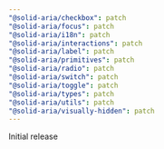 ```yaml
---
"@solid-aria/checkbox": patch
"@solid-aria/focus": patch
"@solid-aria/i18n": patch
"@solid-aria/interactions": patch
"@solid-aria/label": patch
"@solid-aria/primitives": patch
"@solid-aria/radio": patch
"@solid-aria/switch": patch
"@solid-aria/toggle": patch
"@solid-aria/types": patch
"@solid-aria/utils": patch
"@solid-aria/visually-hidden": patch
---
```


Initial release
